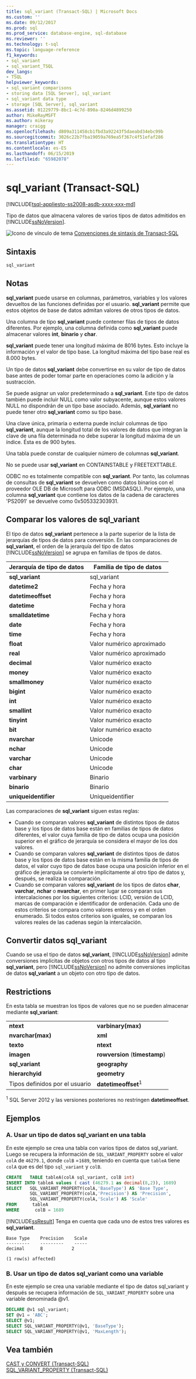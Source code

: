 ```yaml
---
title: sql_variant (Transact-SQL) | Microsoft Docs
ms.custom: ''
ms.date: 09/12/2017
ms.prod: sql
ms.prod_service: database-engine, sql-database
ms.reviewer: ''
ms.technology: t-sql
ms.topic: language-reference
f1_keywords:
- sql_variant
- sql_variant_TSQL
dev_langs:
- TSQL
helpviewer_keywords:
- sql_variant comparisons
- storing data [SQL Server], sql_variant
- sql_variant data type
- storage [SQL Server], sql_variant
ms.assetid: 01229779-8bc1-4c7d-890a-8246d4899250
author: MikeRayMSFT
ms.author: mikeray
manager: craigg
ms.openlocfilehash: d809a311458cb1fbd3a92243f5daeabd34ebc99b
ms.sourcegitcommit: 3026c22b7fba19059a769ea5f367c4f51efaf286
ms.translationtype: HT
ms.contentlocale: es-ES
ms.lasthandoff: 06/15/2019
ms.locfileid: "65982078"
---
```

# <a name="sqlvariant-transact-sql"></a>sql_variant (Transact-SQL)
[!INCLUDE[tsql-appliesto-ss2008-asdb-xxxx-xxx-md](../../includes/tsql-appliesto-ss2008-asdb-xxxx-xxx-md.md)]

Tipo de datos que almacena valores de varios tipos de datos admitidos en [!INCLUDE[ssNoVersion](../../includes/ssnoversion-md.md)].
  
![Icono de vínculo de tema](../../database-engine/configure-windows/media/topic-link.gif "Icono de vínculo de tema") [Convenciones de sintaxis de Transact-SQL](../../t-sql/language-elements/transact-sql-syntax-conventions-transact-sql.md)
  
## <a name="syntax"></a>Sintaxis  
  
```sql
sql_variant  
```  
  
## <a name="remarks"></a>Notas  
**sql_variant** puede usarse en columnas, parámetros, variables y los valores devueltos de las funciones definidas por el usuario. **sql_variant** permite que estos objetos de base de datos admitan valores de otros tipos de datos.
  
Una columna de tipo **sql_variant** puede contener filas de tipos de datos diferentes. Por ejemplo, una columna definida como **sql_variant** puede almacenar valores **int**, **binario** y **char**.
  
**sql_variant** puede tener una longitud máxima de 8016 bytes. Esto incluye la información y el valor de tipo base. La longitud máxima del tipo base real es 8.000 bytes.
  
Un tipo de datos **sql_variant** debe convertirse en su valor de tipo de datos base antes de poder tomar parte en operaciones como la adición y la sustracción.
  
Se puede asignar un valor predeterminado a **sql_variant**. Este tipo de datos también puede incluir NULL como valor subyacente, aunque estos valores NULL no dispondrán de un tipo base asociado. Además, **sql_variant** no puede tener otro **sql_variant** como su tipo base.
  
Una clave única, primaria o externa puede incluir columnas de tipo **sql_variant**, aunque la longitud total de los valores de datos que integran la clave de una fila determinada no debe superar la longitud máxima de un índice. Ésta es de 900 bytes.
  
Una tabla puede constar de cualquier número de columnas **sql_variant**.
  
No se puede usar **sql_variant** en CONTAINSTABLE y FREETEXTTABLE.
  
ODBC no es totalmente compatible con **sql_variant**. Por tanto, las columnas de consultas de **sql_variant** se devuelven como datos binarios con el proveedor OLE DB de Microsoft para ODBC (MSDASQL). Por ejemplo, una columna **sql_variant** que contiene los datos de la cadena de caracteres 'PS2091' se devuelve como 0x505332303931.
  
## <a name="comparing-sqlvariant-values"></a>Comparar los valores de sql_variant  
El tipo de datos **sql_variant** pertenece a la parte superior de la lista de jerarquías de tipos de datos para conversión. En las comparaciones de **sql_variant**, el orden de la jerarquía del tipo de datos [!INCLUDE[ssNoVersion](../../includes/ssnoversion-md.md)] se agrupa en familias de tipos de datos.
  
|Jerarquía de tipo de datos|Familia de tipo de datos|  
|---|---|
|**sql_variant**|sql_variant |  
|**datetime2**|Fecha y hora|  
|**datetimeoffset**|Fecha y hora|  
|**datetime**|Fecha y hora|  
|**smalldatetime**|Fecha y hora|  
|**date**|Fecha y hora|  
|**time**|Fecha y hora|  
|**float**|Valor numérico aproximado|  
|**real**|Valor numérico aproximado|  
|**decimal**|Valor numérico exacto|  
|**money**|Valor numérico exacto|  
|**smallmoney**|Valor numérico exacto|  
|**bigint**|Valor numérico exacto|  
|**int**|Valor numérico exacto|  
|**smallint**|Valor numérico exacto|  
|**tinyint**|Valor numérico exacto|  
|**bit**|Valor numérico exacto|  
|**nvarchar**|Unicode|  
|**nchar**|Unicode|  
|**varchar**|Unicode|  
|**char**|Unicode|  
|**varbinary**|Binario|  
|**binario**|Binario|  
|**uniqueidentifier**|Uniqueidentifier |  
  
Las comparaciones de **sql_variant** siguen estas reglas:
-   Cuando se comparan valores **sql_variant** de distintos tipos de datos base y los tipos de datos base están en familias de tipos de datos diferentes, el valor cuya familia de tipo de datos ocupa una posición superior en el gráfico de jerarquía se considera el mayor de los dos valores.  
-   Cuando se comparan valores **sql_variant** de distintos tipos de datos base y los tipos de datos base están en la misma familia de tipos de datos, el valor cuyo tipo de datos base ocupa una posición inferior en el gráfico de jerarquía se convierte implícitamente al otro tipo de datos y, después, se realiza la comparación.  
-   Cuando se comparan valores **sql_variant** de los tipos de datos **char**, **varchar**, **nchar** o **nvarchar**, en primer lugar se comparan sus intercalaciones por los siguientes criterios: LCID, versión de LCID, marcas de comparación e identificador de ordenación. Cada uno de estos criterios se compara como valores enteros y en el orden enumerado. Si todos estos criterios son iguales, se comparan los valores reales de las cadenas según la intercalación.  
  
## <a name="converting-sqlvariant-data"></a>Convertir datos sql_variant  
Cuando se usa el tipo de datos **sql_variant**, [!INCLUDE[ssNoVersion](../../includes/ssnoversion-md.md)] admite conversiones implícitas de objetos con otros tipos de datos al tipo **sql_variant**, pero [!INCLUDE[ssNoVersion](../../includes/ssnoversion-md.md)] no admite conversiones implícitas de datos **sql_variant** a un objeto con otro tipo de datos.
  
## <a name="restrictions"></a>Restrictions  
En esta tabla se muestran los tipos de valores que no se pueden almacenar mediante **sql_variant**:
  
|||  
|-|-|  
|**ntext**|**varbinary(max)**|  
|**nvarchar(max)**|**xml**|  
|**texto**|**ntext**|  
|**imagen**|**rowversion** (**timestamp**)|  
|**sql_variant**|**geography**|  
|**hierarchyid**|**geometry**|  
|Tipos definidos por el usuario|**datetimeoffset**<sup>1</sup>| 

<sup>1</sup> SQL Server 2012 y las versiones posteriores no restringen **datetimeoffset**.

## <a name="examples"></a>Ejemplos  

### <a name="a-using-a-sqlvariant-in-a-table"></a>A. Usar un tipo de datos sql_variant en una tabla  
 En este ejemplo se crea una tabla con varios tipos de datos sql_variant. Luego se recupera la información de `SQL_VARIANT_PROPERTY` sobre el valor `colA` de `46279.1`, donde `colB` =`1689`, teniendo en cuenta que `tableA` tiene `colA` que es del tipo `sql_variant` y `colB`.  
  
```sql    
CREATE   TABLE tableA(colA sql_variant, colB int)  
INSERT INTO tableA values ( cast (46279.1 as decimal(8,2)), 1689)  
SELECT   SQL_VARIANT_PROPERTY(colA,'BaseType') AS 'Base Type',  
         SQL_VARIANT_PROPERTY(colA,'Precision') AS 'Precision',  
         SQL_VARIANT_PROPERTY(colA,'Scale') AS 'Scale'  
FROM      tableA  
WHERE      colB = 1689  
```  
  
 [!INCLUDE[ssResult](../../includes/ssresult-md.md)] Tenga en cuenta que cada uno de estos tres valores es **sql_variant**.  
  
```  
Base Type    Precision    Scale  
---------    ---------    -----  
decimal      8           2  
  
(1 row(s) affected)  
```  
  
### <a name="b-using-a-sqlvariant-as-a-variable"></a>B. Usar un tipo de datos sql_variant como una variable   
 En este ejemplo se crea una variable mediante el tipo de datos sql_variant y después se recupera información de `SQL_VARIANT_PROPERTY` sobre una variable denominada @v1.  
  
```sql    
DECLARE @v1 sql_variant;  
SET @v1 = 'ABC';  
SELECT @v1;  
SELECT SQL_VARIANT_PROPERTY(@v1, 'BaseType');  
SELECT SQL_VARIANT_PROPERTY(@v1, 'MaxLength');  
```    


## <a name="see-also"></a>Vea también
[CAST y CONVERT &#40;Transact-SQL&#41;](../../t-sql/functions/cast-and-convert-transact-sql.md)  
[SQL_VARIANT_PROPERTY &#40;Transact-SQL&#41;](../../t-sql/functions/sql-variant-property-transact-sql.md)
  
  
